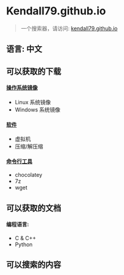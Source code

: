 # Kendall79.github.io
>一个搜索器，请访问: [kendall79.github.io](https://kendall79.github.io "kendall79.github.io")

## 语言: 中文

## 可以获取的下载
 #### [操作系统镜像](https://kendall79.github.io/img.html "kendall79.github.io")
  - Linux 系统镜像
  - Windows 系统镜像
 #### [软件](https://kendall79.github.io/soft.html "kendall79.github.io")
  - 虚拟机
  - 压缩/解压缩

 #### [命令行工具](https://kendall79.github.io/cmdline-tools.html "kendall79.github.io")
  - chocolatey
  - 7z
  - wget

## 可以获取的文档
 #### 编程语言:
  - C & C++
  - Python

## 可以搜索的内容
